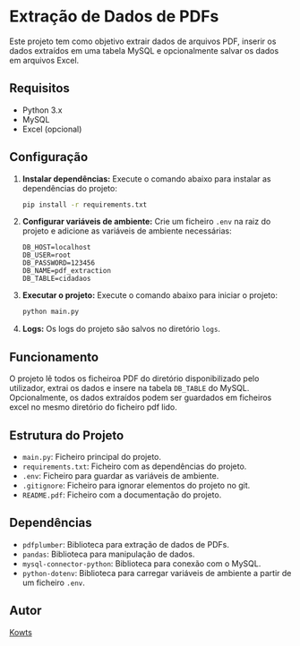 # Extração de Dados de PDFs

Este projeto tem como objetivo extrair dados de arquivos PDF, inserir os dados extraídos em uma tabela MySQL e opcionalmente salvar os dados em arquivos Excel.

## Requisitos

- Python 3.x
- MySQL
- Excel (opcional)

## Configuração

1. **Instalar dependências:**
   Execute o comando abaixo para instalar as dependências do projeto:
   ```bash
   pip install -r requirements.txt
   ```
2. **Configurar variáveis de ambiente:**
   Crie um ficheiro `.env` na raiz do projeto e adicione as variáveis de ambiente necessárias:
   ```env
   DB_HOST=localhost
   DB_USER=root
   DB_PASSWORD=123456
   DB_NAME=pdf_extraction
   DB_TABLE=cidadaos
   ```
3. **Executar o projeto:**
   Execute o comando abaixo para iniciar o projeto:
   ```bash
   python main.py
   ```
4. **Logs:**
   Os logs do projeto são salvos no diretório `logs`.

## Funcionamento

O projeto lê todos os ficheiroa PDF do diretório disponibilizado pelo utilizador, extrai os dados e insere na tabela `DB_TABLE` do MySQL. Opcionalmente, os dados extraídos podem ser guardados em ficheiros excel no mesmo diretório do ficheiro pdf lido.

## Estrutura do Projeto

- `main.py`: Ficheiro principal do projeto.
- `requirements.txt`: Ficheiro com as dependências do projeto.
- `.env`: Ficheiro para guardar as variáveis de ambiente.
- `.gitignore`: Ficheiro para ignorar elementos do projeto no git.
- `README.pdf`: Ficheiro com a documentação do projeto.

## Dependências

- `pdfplumber`: Biblioteca para extração de dados de PDFs.
- `pandas`: Biblioteca para manipulação de dados.
- `mysql-connector-python`: Biblioteca para conexão com o MySQL.
- `python-dotenv`: Biblioteca para carregar variáveis de ambiente a partir de um ficheiro `.env`.

## Autor

[Kowts](https://github.com/Kowts/)
